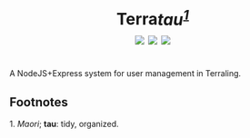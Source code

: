 <h1 align="center">Terra<i>tau<sup><a href="#def">1</a></sup></i><br>
<img src="https://img.shields.io/github/languages/code-size/svasandani/terratau" />
<img src="https://img.shields.io/github/license/svasandani/terratau" />
<img src="https://img.shields.io/github/last-commit/svasandani/terratau" />
<br>
</h1>
<br>
A NodeJS+Express system for user management in Terraling.

## Footnotes

<a name="def">1. <i>Maori</i>; <b>tau</b>:  tidy, organized.</a>
